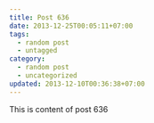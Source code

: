 ```yaml
---
title: Post 636
date: 2013-12-25T00:05:11+07:00
tags:
  - random post
  - untagged
category:
  - random post
  - uncategorized
updated: 2013-12-10T00:36:38+07:00
---
```

This is content of post 636
